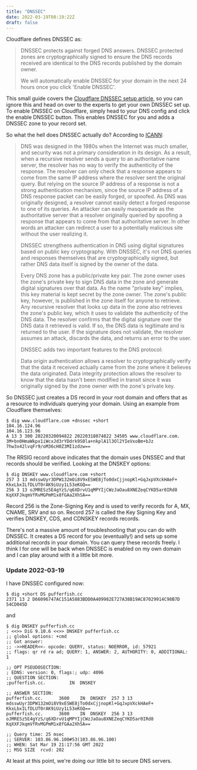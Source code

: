 ```yaml
---
title: "DNSSEC"
date: 2022-03-19T08:19:22Z
draft: false
---
```


Cloudflare defines DNSSEC as:

> DNSSEC protects against forged DNS answers. DNSSEC protected zones are cryptographically signed to ensure the DNS records received
> are identical to the DNS records published by the domain owner.
>
> We will automatically enable DNSSEC for your domain in the next 24 hours once you click 'Enable DNSSEC'.

This small guide covers the [Cloudflare DNSSEC setup article][1], so you can ignore this and head on over to the experts to get your
own DNSSEC set up. To enable DNSSEC on Cloudflare, simply head to your DNS config and click the enable DNSSEC button. This enables
DNSSEC for you and adds a DNSSEC zone to your record set.

So what the hell does DNSSEC actually do? According to [ICANN][2]:

> DNS was designed in the 1980s when the Internet was much smaller, and security was not a primary consideration in its design. As a result,
> when a recursive resolver sends a query to an authoritative name server, the resolver has no way to verify the authenticity of the response.
> The resolver can only check that a response appears to come from the same IP address where the resolver sent the original query. But
> relying on the source IP address of a response is not a strong authentication mechanism, since the source IP address of a DNS response
> packet can be easily forged, or spoofed. As DNS was originally designed, a resolver cannot easily detect a forged response to one of its
> queries. An attacker can easily masquerade as the authoritative server that a resolver originally queried by spoofing a response that
> appears to come from that authoritative server. In other words an attacker can redirect a user to a potentially malicious site without
> the user realizing it.
>
> DNSSEC strengthens authentication in DNS using digital signatures based on public key cryptography. With DNSSEC, it's not DNS queries
> and responses themselves that are cryptographically signed, but rather DNS data itself is signed by the owner of the data.
>
> Every DNS zone has a public/private key pair. The zone owner uses the zone's private key to sign DNS data in the zone and generate
> digital signatures over that data. As the name "private key" implies, this key material is kept secret by the zone owner.
> The zone's public key, however, is published in the zone itself for anyone to retrieve. Any recursive resolver that looks up data
> in the zone also retrieves the zone's public key, which it uses to validate the authenticity of the DNS data. The resolver confirms
> that the digital signature over the DNS data it retrieved is valid. If so, the DNS data is legitimate and is returned to the user.
> If the signature does not validate, the resolver assumes an attack, discards the data, and returns an error to the user.
> 
> DNSSEC adds two important features to the DNS protocol:
>
> Data origin authentication allows a resolver to cryptographically verify that the data it received actually came from the zone where
> it believes the data originated. Data integrity protection allows the resolver to know that the data hasn't been modified in transit
> since it was originally signed by the zone owner with the zone's private key.

So DNSSEC just creates a DS record in your root domain and offers that as a resource to individuals querying your domain. Using an example
from Cloudflare themselves:

```
$ dig www.cloudflare.com +dnssec +short
104.16.124.96
104.16.123.96
A 13 3 300 20220320094822 20220318074822 34505 www.cloudflare.com. 3M+bn0HmaWkpx1iWcxJd3rYDdrk9S0la+nkplA1l3Ol2YIeVxoBm+bJz 7hw3x42lvqFr9/oM36cH0Z3MI1zdzw==
```

The RRSIG record above indicates that the domain uses DNSSEC and that records should be verified. Looking at the DNSKEY options:

```
$ dig DNSKEY www.cloudflare.com +short
257 3 13 mdsswUyr3DPW132mOi8V9xESWE8jTo0dxCjjnopKl+GqJxpVXckHAeF+ KkxLbxILfDLUT0rAK9iUzy1L53eKGQ==
256 3 13 oJMRESz5E4gYzS/q6XDrvU1qMPYIjCWzJaOau8XNEZeqCYKD5ar0IRd8 KqXXFJkqmVfRvMGPmM1x8fGAa2XhSA==
```

Record 256 is the Zone-Signing Key and is used to verify records for A, MX, CNAME, SRV and so on. Record 257 is called the Key Signing Key
and verifies DNSKEY, CDS, and CDNSKEY records records.

There's not a massive amount of troubleshooting that you can do with DNSSEC. It creates a DS record for you (eventually!) and sets up some
additional records in your domain. You can query these records freely. I think I for one will be back when DNSSEC is enabled on my own domain
and I can play around with it a little bit more.

### Update 2022-03-19

I have DNSSEC configured now:

```
$ dig +short DS pufferfish.cc
2371 13 2 D66096747AC151A5883BDD0A409982E727A38B19AC87029914C98B7D 54CD045D
```

and

```
$ dig DNSKEY pufferfish.cc
; <<>> DiG 9.10.6 <<>> DNSKEY pufferfish.cc
;; global options: +cmd
;; Got answer:
;; ->>HEADER<<- opcode: QUERY, status: NOERROR, id: 57921
;; flags: qr rd ra ad; QUERY: 1, ANSWER: 2, AUTHORITY: 0, ADDITIONAL: 1

;; OPT PSEUDOSECTION:
; EDNS: version: 0, flags:; udp: 4096
;; QUESTION SECTION:
;pufferfish.cc.			IN	DNSKEY

;; ANSWER SECTION:
pufferfish.cc.		3600	IN	DNSKEY	257 3 13 mdsswUyr3DPW132mOi8V9xESWE8jTo0dxCjjnopKl+GqJxpVXckHAeF+ KkxLbxILfDLUT0rAK9iUzy1L53eKGQ==
pufferfish.cc.		3600	IN	DNSKEY	256 3 13 oJMRESz5E4gYzS/q6XDrvU1qMPYIjCWzJaOau8XNEZeqCYKD5ar0IRd8 KqXXFJkqmVfRvMGPmM1x8fGAa2XhSA==

;; Query time: 25 msec
;; SERVER: 103.86.96.100#53(103.86.96.100)
;; WHEN: Sat Mar 19 21:17:56 GMT 2022
;; MSG SIZE  rcvd: 202
```

At least at this point, we're doing our little bit to secure DNS servers.


[1]: https://developers.cloudflare.com/dns/additional-options/dnssec/
[2]: https://www.icann.org/resources/pages/dnssec-what-is-it-why-important-2019-03-05-en